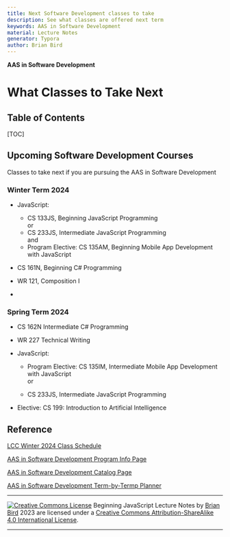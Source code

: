 ```yaml
---
title: Next Software Development classes to take
description: See what classes are offered next term
keywords: AAS in Software Development
material: Lecture Notes
generator: Typora
author: Brian Bird
---
```


**AAS in Software Development**

<h1>What Classes to Take Next</h1>




<h2>Table of Contents</h2>

[TOC]

## Upcoming Software Development Courses

Classes to take next if you are pursuing the AAS in Software Development 

### Winter Term 2024

- JavaScript:
  - CS 133JS, Beginning JavaScript Programming  
       or  
  - CS 233JS, Intermediate JavaScript Programming  
      and  
  - Program Elective: CS 135AM, Beginning Mobile App Development with JavaScript

- CS 161N, Beginning C# Programming
- WR 121, Composition I
- 

### Spring Term 2024

- CS 162N Intermediate C# Programming

- WR 227 Technical Writing

- JavaScript:

  - Program Elective: CS 135IM, Intermediate Mobile App Development with JavaScript  
    or  

  - CS 233JS, Intermediate JavaScript Programming 

- Elective: CS 199: Introduction to Artificial Intelligence

  

## Reference

[LCC Winter 2024 Class Schedule](https://crater.lanecc.edu/banp/zwsktsc2.P_DispGroupSchd?chunk_in=C2550&term_in=202430&)

[AAS in Software Development Program Info Page](https://www.lanecc.edu/programs-academics/areas-study/computer-science-and-information-technology/software-development)

[AAS in Software Development Catalog Page](https://lanecc.smartcatalogiq.com/2023-2024/lcc-catalog/programs-of-study/computer-information-technology/software-development-aas/)

[AAS in Software Development Term-by-Termp Planner](https://lanecc.smartcatalogiq.com/-/media/institution/lane-community-college/2023-24-term-planners/Software%20Development%20Term%20Plan%2023-24.pdf)

------

[![Creative Commons License](https://i.creativecommons.org/l/by-sa/4.0/88x31.png)](http://creativecommons.org/licenses/by-sa/4.0/) Beginning JavaScript Lecture Notes by [Brian Bird](https://profbird.online) <time>2023</time> are licensed under a [Creative Commons Attribution-ShareAlike 4.0 International License](http://creativecommons.org/licenses/by-sa/4.0/). 

------------